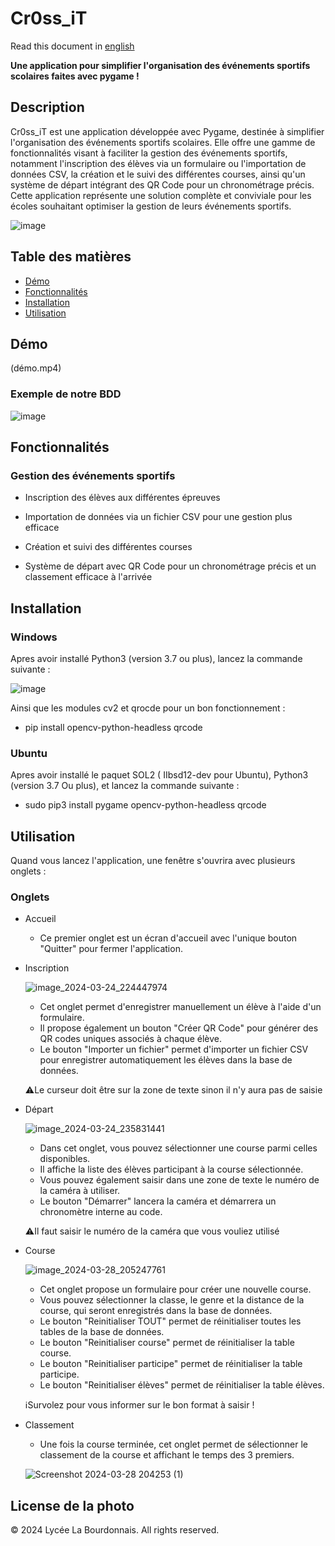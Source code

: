 # Cr0ss_iT

Read this document in [english](README_en.md)

**Une application pour simplifier l'organisation des événements sportifs scolaires faites avec pygame !**

## Description

Cr0ss_iT est une application développée avec Pygame, destinée à simplifier l'organisation des événements sportifs scolaires. Elle offre une gamme de fonctionnalités visant à faciliter la gestion des événements sportifs, notamment l'inscription des élèves via un formulaire ou l'importation de données CSV, la création et le suivi des différentes courses, ainsi qu'un système de départ intégrant des QR Code pour un chronométrage précis. Cette application représente une solution complète et conviviale pour les écoles souhaitant optimiser la gestion de leurs événements sportifs.

![image](https://github.com/RB-2804/Cr0ss-iT/assets/130835974/c8376baf-5168-407c-b3a1-b00164f57ca7)

## Table des matières
- [Démo](#démo)
- [Fonctionnalités](#fonctionnalités)
- [Installation](#Installation)
- [Utilisation](#Utilisqtion)

## Démo 

(démo.mp4)

### Exemple de notre BDD 

![image](https://github.com/RB-2804/Cr0ss-iT/assets/130835974/5d2b2a8c-09b9-4b8f-bc8c-609b529b6ee4)


## Fonctionnalités

### Gestion des événements sportifs

  - Inscription des élèves aux différentes épreuves
    
  - Importation de données via un fichier CSV pour une gestion plus efficace
    
  - Création et suivi des différentes courses
    
  - Système de départ avec QR Code pour un chronométrage précis et un classement efficace à l'arrivée

## Installation

### Windows 

Apres avoir installé Python3 (version 3.7 ou plus), lancez la commande suivante :

![image](https://github.com/RB-2804/Cross-iT/assets/130835974/6962260a-cf2f-48dc-9272-37c0a6294404)

Ainsi que les modules cv2 et qrocde pour un bon fonctionnement :

- pip install opencv-python-headless qrcode

### Ubuntu

Apres avoir installé le paquet SOL2 ( IIbsd12-dev pour Ubuntu), Python3 (version 3.7 Ou plus), et lancez la commande suivante :

- sudo pip3 install pygame opencv-python-headless qrcode

## Utilisation

Quand vous lancez l'application, une fenêtre s'ouvrira avec plusieurs onglets :

### Onglets
- Accueil

  - Ce premier onglet est un écran d'accueil avec l'unique bouton "Quitter" pour fermer l'application.
  
- Inscription

  ![image_2024-03-24_224447974](https://github.com/RB-2804/Cr0ss-iT/assets/130835974/c9b555a8-0299-4b48-b28f-043a293d23a6)

  - Cet onglet permet d'enregistrer manuellement un élève à l'aide d'un formulaire.
  - Il propose également un bouton "Créer QR Code" pour générer des QR codes uniques associés à chaque élève.
  - Le bouton "Importer un fichier" permet d'importer un fichier CSV pour enregistrer automatiquement les élèves dans la base de données.
    
  ⚠️Le curseur doit être sur la  zone de texte sinon il n'y aura pas de saisie


- Départ

  ![image_2024-03-24_235831441](https://github.com/RB-2804/Cr0ss-iT/assets/130835974/f2230dcf-7290-4396-9f04-02ec9855e549)

    - Dans cet onglet, vous pouvez sélectionner une course parmi celles disponibles.
    - Il affiche la liste des élèves participant à la course sélectionnée.
    - Vous pouvez également saisir dans une zone de texte le numéro de la caméra à utiliser.
    - Le bouton "Démarrer" lancera la caméra et démarrera un chronomètre interne au code.
 
  ⚠️Il faut saisir le numéro de la caméra que vous vouliez utilisé

- Course

  ![image_2024-03-28_205247761](https://github.com/RB-2804/Cr0ss-iT/assets/130835974/26375e7f-5ce4-415b-82a8-728f55c0e138)

    - Cet onglet propose un formulaire pour créer une nouvelle course.
    - Vous pouvez sélectionner la classe, le genre et la distance de la course, qui seront enregistrés dans la base de données.
    - Le bouton "Reinitialiser TOUT" permet de réinitialiser toutes les tables de la base de données.
    - Le bouton "Reinitialiser course" permet de réinitialiser la table course.
    - Le bouton "Reinitialiser participe" permet de réinitialiser la table participe.
    - Le bouton "Reinitialiser élèves" permet de réinitialiser la table élèves.
 
  ℹ️Survolez pour vous informer sur le bon format à saisir !
    
- Classement

  - Une fois la course terminée, cet onglet permet de sélectionner le classement de la course et affichant le temps des 3 premiers.

  ![Screenshot 2024-03-28 204253 (1)](https://github.com/RB-2804/Cr0ss-iT/assets/130835974/96cc61f4-bc8a-408d-bf94-4ab7e21a4ee4)


## License de la photo 

© 2024 Lycée La Bourdonnais. All rights reserved.
